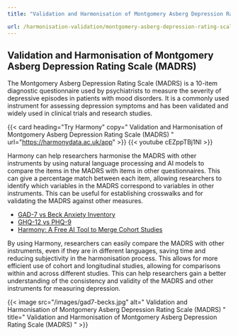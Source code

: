 ```yaml
---
title: "Validation and Harmonisation of Montgomery Asberg Depression Rating Scale (MADRS)"

url: /harmonisation-validation/montgomery-asberg-depression-rating-scale-madrs
---
```


## Validation and Harmonisation of Montgomery Asberg Depression Rating Scale (MADRS)

The Montgomery Asberg Depression Rating Scale (MADRS) is a 10-item diagnostic questionnaire used by psychiatrists to measure the severity of depressive episodes in patients with mood disorders. It is a commonly used instrument for assessing depression symptoms and has been validated and widely used in clinical trials and research studies.

{{< card heading="Try Harmony" copy=" Validation and Harmonisation of Montgomery Asberg Depression Rating Scale (MADRS) " url="https://harmonydata.ac.uk/app" >}}
{{< youtube cEZppTBj1NI >}}

Harmony can help researchers harmonise the MADRS with other instruments by using natural language processing and AI models to compare the items in the MADRS with items in other questionnaires. This can give a percentage match between each item, allowing researchers to identify which variables in the MADRS correspond to variables in other instruments. This can be useful for establishing crosswalks and for validating the MADRS against other measures.

* [GAD-7 vs Beck Anxiety Inventory](/gad-7-vs-beck-anxiety-inventory)
* [GHQ-12 vs PHQ-9](/ghq-12-vs-phq-9)
* [Harmony: A Free AI Tool to Merge Cohort Studies](/item-harmonisation/harmony-a-free-ai-tool-to-merge-cohort-studies)

By using Harmony, researchers can easily compare the MADRS with other instruments, even if they are in different languages, saving time and reducing subjectivity in the harmonisation process. This allows for more efficient use of cohort and longitudinal studies, allowing for comparisons within and across different studies. This can help researchers gain a better understanding of the consistency and validity of the MADRS and other instruments for measuring depression.


{{< image src="/images/gad7-becks.jpg" alt=" Validation and Harmonisation of Montgomery Asberg Depression Rating Scale (MADRS) " title=" Validation and Harmonisation of Montgomery Asberg Depression Rating Scale (MADRS) " >}}








